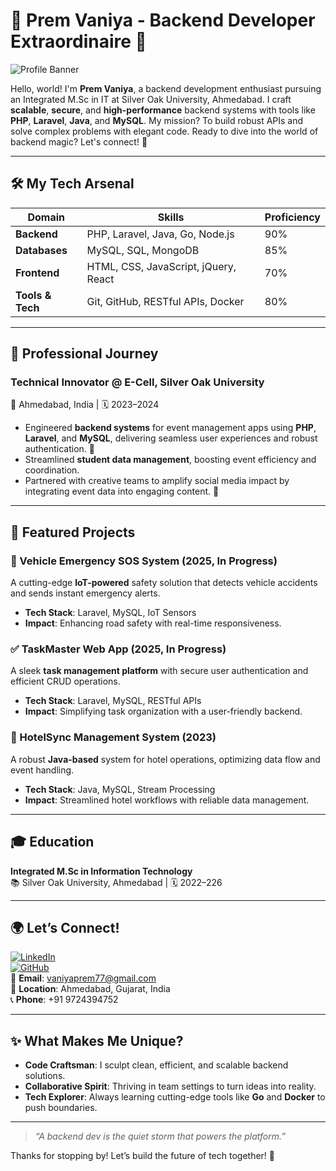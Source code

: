 # 🌟 Prem Vaniya - Backend Developer Extraordinaire 🌟

![Profile Banner](https://img.shields.io/badge/Code%20with%20Passion-💻%20Backend%20Wizardry-blueviolet?style=for-the-badge&logo=codeigniter)

Hello, world! I'm **Prem Vaniya**, a backend development enthusiast pursuing an Integrated M.Sc in IT at Silver Oak University, Ahmedabad. I craft **scalable**, **secure**, and **high-performance** backend systems with tools like **PHP**, **Laravel**, **Java**, and **MySQL**. My mission? To build robust APIs and solve complex problems with elegant code. Ready to dive into the world of backend magic? Let's connect! 🚀

---

## 🛠️ My Tech Arsenal

| **Domain**              | **Skills**                                         | **Proficiency** |
|-------------------------|----------------------------------------------------|-----------------|
| **Backend**             | PHP, Laravel, Java, Go, Node.js                    | 90% |
| **Databases**           | MySQL, SQL, MongoDB                                | 85% |
| **Frontend**            | HTML, CSS, JavaScript, jQuery, React               | 70% |
| **Tools & Tech**        | Git, GitHub, RESTful APIs, Docker                  | 80% |

---

## 💼 Professional Journey

### Technical Innovator @ E-Cell, Silver Oak University  
📍 Ahmedabad, India | 🗓️ 2023–2024  
- Engineered **backend systems** for event management apps using **PHP**, **Laravel**, and **MySQL**, delivering seamless user experiences and robust authentication. 🔐  
- Streamlined **student data management**, boosting event efficiency and coordination.  
- Partnered with creative teams to amplify social media impact by integrating event data into engaging content. 📣  

---

## 🚀 Featured Projects

### 🚗 Vehicle Emergency SOS System (2025, In Progress)  
A cutting-edge **IoT-powered** safety solution that detects vehicle accidents and sends instant emergency alerts.  
- **Tech Stack**: Laravel, MySQL, IoT Sensors  
- **Impact**: Enhancing road safety with real-time responsiveness.  

### ✅ TaskMaster Web App (2025, In Progress)  
A sleek **task management platform** with secure user authentication and efficient CRUD operations.  
- **Tech Stack**: Laravel, MySQL, RESTful APIs  
- **Impact**: Simplifying task organization with a user-friendly backend.  

### 🏨 HotelSync Management System (2023)  
A robust **Java-based** system for hotel operations, optimizing data flow and event handling.  
- **Tech Stack**: Java, MySQL, Stream Processing  
- **Impact**: Streamlined hotel workflows with reliable data management.  

---

## 🎓 Education

**Integrated M.Sc in Information Technology**  
📚 Silver Oak University, Ahmedabad | 🗓️ 2022–226  

---

## 🌍 Let’s Connect!

[![LinkedIn](https://img.shields.io/badge/LinkedIn-0A66C2?style=for-the-badge&logo=linkedin&logoColor=white)](https://linkedin.com/in/premvaniya)  
[![GitHub](https://img.shields.io/badge/GitHub-181717?style=for-the-badge&logo=github&logoColor=white)](https://github.com/premvaniya)  
📧 **Email**: [vaniyaprem77@gmail.com](mailto:vaniyaprem77@gmail.com)  
📍 **Location**: Ahmedabad, Gujarat, India  
📞 **Phone**: +91 9724394752  

---

## ✨ What Makes Me Unique?

- **Code Craftsman**: I sculpt clean, efficient, and scalable backend solutions.  
- **Collaborative Spirit**: Thriving in team settings to turn ideas into reality.  
- **Tech Explorer**: Always learning cutting-edge tools like **Go** and **Docker** to push boundaries.  

---

> *“A backend dev is the quiet storm that powers the platform.”*  

Thanks for stopping by! Let’s build the future of tech together! 🌈
